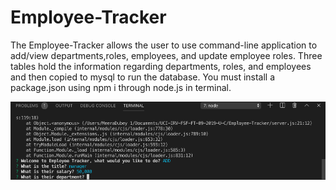 # Employee-Tracker
The Employee-Tracker allows the user to use command-line application to add/view departments,roles, employees, and update employee roles. Three tables hold the information regarding departments, roles, and employees and then copied to mysql to run the database. You must install a package.json using npm i through node.js in terminal. 

![](EMterminal.png)